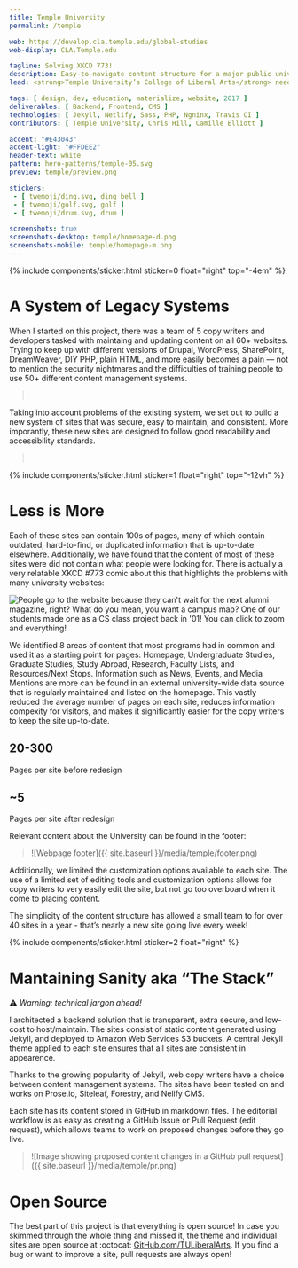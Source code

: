 ```yaml
---
title: Temple University
permalink: /temple

web: https://develop.cla.temple.edu/global-studies
web-display: CLA.Temple.edu

tagline: Solving XKCD 773!
description: Easy-to-navigate content structure for a major public university.
lead: <strong>Temple University’s College of Liberal Arts</strong> needed a way to quickly unify the content and design for their overall web presence. I created a simple development and editorial workflow as allowed a small team to launch 40 new websites in a year.

tags: [ design, dev, education, materialize, website, 2017 ]
deliverables: [ Backend, Frontend, CMS ]
technologies: [ Jekyll, Netlify, Sass, PHP, Ngninx, Travis CI ]
contributors: [ Temple University, Chris Hill, Camille Elliott ]

accent: "#E43043"
accent-light: "#FFDEE2"
header-text: white
pattern: hero-patterns/temple-05.svg
preview: temple/preview.png

stickers:
 - [ twemoji/ding.svg, ding bell ]
 - [ twemoji/golf.svg, golf ]
 - [ twemoji/drum.svg, drum ]

screenshots: true
screenshots-desktop: temple/homepage-d.png
screenshots-mobile: temple/homepage-m.png
---
```


{% include components/sticker.html sticker=0 float="right" top="-4em" %}

# A System of Legacy Systems

When I started on this project, there was a team of 5 copy writers and developers tasked with maintaing and updating content on all 60+ websites. Trying to keep up with different versions of Drupal, WordPress, SharePoint, DreamWeaver, DIY PHP, plain HTML, and more easily becomes a pain — not to mention the security nightmares and the difficulties of training people to use 50+ different content management systems.

<blockquote class="text-center">
	<grid grid column-count="2" phone-column-count="1">
		<a href="https://wayback.archive.org/web/20161021193725/http://www.cla.temple.edu/american_studies/" target="_blank" class=""><img src="{{ site.baseurl }}/media/temple/old-as.png" alt=""></a>
		<a href="https://wayback.archive.org/web/20161022020732/https://www.cla.temple.edu/cj/" target="_blank" class=""><img src="{{ site.baseurl }}/media/temple/old-cj.png" alt=""></a>
		<a href="https://wayback.archive.org/web/20161021212258/http://www.cla.temple.edu/womenstu/" target="_blank" class=""><img src="{{ site.baseurl }}/media/temple/old-gws.png" alt=""></a>
		<a href="https://wayback.archive.org/web/20161021212507/http://www.cla.temple.edu/neuroscience/" target="_blank" class=""><img src="{{ site.baseurl }}/media/temple/old-ns.png" alt=""></a>
	</grid>
</blockquote>

<!-- https://wayback.archive.org/web/20161021193725/http://www.cla.temple.edu/american_studies/

https://wayback.archive.org/web/20160405040658/http://www.cla.temple.edu:80/asian_studies/

https://wayback.archive.org/web/20161022020732/https://www.cla.temple.edu/cj/

https://wayback.archive.org/web/20161022022246/https://www.cla.temple.edu/economics/

https://wayback.archive.org/web/20161021212507/http://www.cla.temple.edu/neuroscience/

https://wayback.archive.org/web/20161021212258/http://www.cla.temple.edu/womenstu/ -->

Taking into account problems of the existing system, we set out to build a new system of sites that was secure, easy to maintain, and consistent. More imporantly, these new sites are designed to follow good readability and accessibility standards.

<blockquote class="text-center">
	<grid grid column-count="2" phone-column-count="1">
		<a href="https://www.cla.temple.edu/liberal-studies/" target="_blank" class=""><img src="{{ site.baseurl }}/media/temple/new-ls.png" alt=""></a>
		<a href="https://www.cla.temple.edu/pre-law/" target="_blank" class=""><img src="{{ site.baseurl }}/media/temple/new-pl.png" alt=""></a>
		<a href="https://develop.cla.temple.edu/psychology/graduate/" target="_blank" class=""><img src="{{ site.baseurl }}/media/temple/new-psy.png" alt=""></a>
		<a href="https://develop.cla.temple.edu/neuroscience/faculty/" target="_blank" class=""><img src="{{ site.baseurl }}/media/temple/new-ns.png" alt=""></a>
	</grid>
</blockquote>

{% include components/sticker.html sticker=1 float="right" top="-12vh" %}

# Less is More

Each of these sites can contain 100s of pages, many of which contain outdated, hard-to-find, or duplicated information that is up-to-date elsewhere. Additionally, we have found that the content of most of these sites were did not contain what people were looking for. There is actually a very relatable XKCD #773 comic about this that highlights the problems with many university websites:

![People go to the website because they can't wait for the next alumni magazine, right? What do you mean, you want a campus map? One of our students made one as a CS class project back in '01!  You can click to zoom and everything!](https://imgs.xkcd.com/comics/university_website.png)

We identified 8 areas of content that most programs had in common and used it as a starting point for pages: Homepage, Undergraduate Studies, Graduate Studies, Study Abroad, Research, Faculty Lists, and Resources/Next Stops. Information such as News, Events, and Media Mentions are more can be found in an external university-wide data source that is regularly maintained and listed on the homepage. This vastly reduced the average number of pages on each site, reduces information compexity for visitors, and makes it significantly easier for the copy writers to keep the site up-to-date.

<grid column-count="2" phone-column-count="1">
	<div class="brick accent-bg">
		<h2>20-300</h2>
		<p class="lead">Pages per site before redesign</p>
	</div>
	<div class="brick accent-bg">
		<h2>~5</h2>
		<p class="lead">Pages per site after redesign</p>
	</div>
</grid>

Relevant content about the University can be found in the footer:

> ![Webpage footer]({{ site.baseurl }}/media/temple/footer.png)

Additionally, we limited the customization options available to each site. The use of a limited set of editing tools and customization options allows for copy writers to very easily edit the site, but not go too overboard when it come to placing content.

The simplicity of the content structure has allowed a small team to for over 40 sites in a year - that’s nearly a new site going live every week!

{% include components/sticker.html sticker=2 float="right" %}

# Mantaining Sanity aka “The Stack”

:warning: _Warning: technical jargon ahead!_

I architected a backend solution that is transparent, extra secure, and low-cost to host/maintain. The sites consist of static content generated using Jekyll, and deployed to Amazon Web Services S3 buckets. A central Jekyll theme applied to each site ensures that all sites are consistent in appearence.

Thanks to the growing popularity of Jekyll, web copy writers have a choice between content management systems. The sites have been tested on and works on Prose.io, Siteleaf, Forestry, and Nelify CMS.

Each site has its content stored in GitHub in markdown files. The editorial workflow is as easy as creating a GitHub Issue or Pull Request (edit request), which allows teams to work on proposed changes before they go live.

> ![Image showing proposed content changes in a GitHub pull request]({{ site.baseurl }}/media/temple/pr.png)

# Open Source

The best part of this project is that everything is open source! In case you skimmed through the whole thing and missed it, the theme and individual sites are open source at :octocat: [GitHub.com/TULiberalArts](https://github.com/TULiberalArts). If you find a bug or want to improve a site, pull requests are always open!

